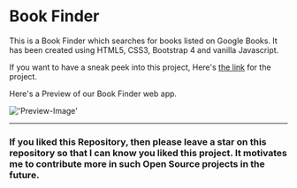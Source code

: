 # Book Finder

This is a Book Finder which searches for books listed on Google Books. It has been created using HTML5, CSS3, Bootstrap 4 and vanilla Javascript.

If you want to have a sneak peek into this project, Here's [the link](https://techcatchers.github.io/Book-Finder/) for the project.

Here's a Preview of our Book Finder web app.

!['Preview-Image'](preview.gif)

___

### If you liked this Repository, then please leave a star on this repository so that I can know you liked this project. It motivates me to contribute more in such Open Source projects in the future.
